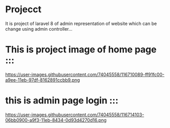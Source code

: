 # Projecct
It is project of laravel 8 of admin representation of website which can be change using admin controller...


# This is project image of home page :::
https://user-images.githubusercontent.com/74045558/116710089-ff91fc00-a9ee-11eb-97df-8162891ccbb9.png 


# this is admin page login :::
https://user-images.githubusercontent.com/74045558/116714103-06bb0900-a9f3-11eb-8434-0d93d4270d16.png

